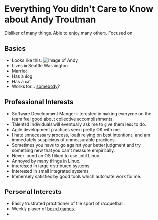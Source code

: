 # Everything You didn't Care to Know about Andy Troutman
Disliker of many things. Able to enjoy many others. Focused on 

## Basics
+ Looks like this: ![Image of Andy](http://troutman-hq.smugmug.com/Travel/Hawaii/i-3H3vgnb/0/L/IMG_2720-L.jpg "I'm the one on the bottom") 
+ Lives in Seattle Washington
+ Married
+ Has a dog
+ Has a cat
+ Works for... [somebody](http://www.linkedin.com/pub/andrew-troutman/6/258/5a0)?

## Professional Interests
+ Software Development Manger interested in making everyone on the team feel good about collective accomplishments.
+ Talented Individuals will eventually ask me to give them less to do. 
+ Agile development practices seem pretty OK with me.
+ I hate unnecessary process, loath relying on best intentions, and am immediately suspicious of unmeasurable practices.
+ Sometimes you have to go against your better judgment and try something new that you can't measure empirically. 
+ Never found an OS I liked to use until Linux.
+ Annoyed by many things in Linux.
+ Interested in large distributed systems
+ Interested in small integrated systems
+ Immensely satisfied by good tools which automate work for me. 
 
## Personal Interests
+ Easily frustrated practitioner of the sport of racquetball. 
+ Weekly player of [board games](http://boardgamegeek.com/collection/user/Mantrout?own=1&subtype=boardgame&gallery=large&ff=1).
+ 
